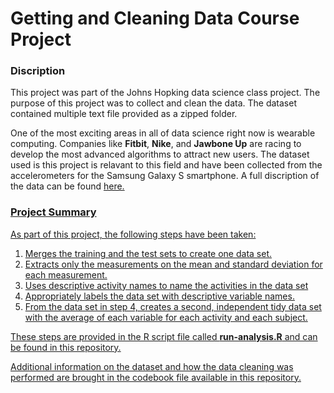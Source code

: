 # Getting and Cleaning Data Course Project

### Discription
This project was part of the Johns Hopking data science class project. The purpose 
of this project was to collect and clean the data. The dataset contained 
multiple text file provided as a zipped folder.

One of the most exciting areas in all of data science right now is wearable computing. 
Companies like **Fitbit**, **Nike**, and **Jawbone Up** are racing to develop the 
most advanced algorithms to attract new users. The dataset used is this project
is relavant to this field and have been collected from the accelerometers for the 
Samsung Galaxy S smartphone. A full discription of the data can be found 
<a href = "http://archive.ics.uci.edu/ml/datasets/Human+Activity+Recognition+Using+Smartphones">here.

### Project Summary
As part of this project, the following steps have been taken:

1. Merges the training and the test sets to create one data set.
2. Extracts only the measurements on the mean and standard deviation for each measurement.
3. Uses descriptive activity names to name the activities in the data set
4. Appropriately labels the data set with descriptive variable names.
5. From the data set in step 4, creates a second, independent tidy data set with 
the average of each variable for each activity and each subject.

These steps are provided in the R script file called **run-analysis.R** and can 
be found in this repository.

Additional information on the dataset and how the data cleaning was performed are
brought in the codebook file available in this repository.
